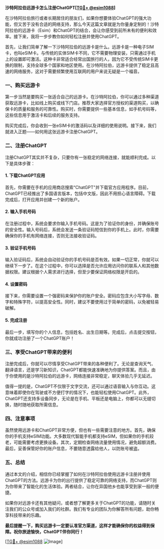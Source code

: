 **沙特阿拉伯远游卡怎么注册ChatGPT[[TG💪+ @esim1088](https://t.me/s/esim1088)]**

在沙特阿拉伯旅行或者长期居住的朋友们，如果你想要体验ChatGPT的强大功能，但又苦于没有合适的网络支持，那么今天这篇文章就是为你量身定制的！沙特阿拉伯的远游卡（Esim）和ChatGPT的结合，会让你感受到前所未有的便利和效率。接下来，我将一步步教你如何轻松注册并使用ChatGPT。

首先，让我们简单了解一下沙特阿拉伯的远游卡是什么。远游卡是一种电子SIM卡，也叫eSIM卡。与传统的实体SIM卡不同，它不需要物理安装，只需通过手机上的设置即可激活。这种卡非常适合经常出国旅行的人，因为它不受传统SIM卡更换的限制，支持全球多个国家和地区使用。在沙特阿拉伯，远游卡提供了稳定且高速的网络服务，这对于需要频繁使用互联网的用户来说无疑是一个福音。

### **一、购买远游卡**

第一步当然是要购买一张适合自己的远游卡。在沙特阿拉伯，你可以通过多种渠道获取远游卡，比如线上购买或线下门店。推荐大家选择官方授权的渠道购买，以确保卡的质量和服务的可靠性。购买时，你需要提供一些基本信息，如手机号码等，这些信息用于激活卡和后续的服务支持。

购买完成后，你会收到一张eSIM卡的激活码以及详细的使用说明。接下来，我们就进入正题——如何用这张远游卡注册ChatGPT。

### **二、注册ChatGPT**

注册ChatGPT其实并不复杂，只要你有一张稳定的网络连接，就能顺利完成。以下是具体步骤：

#### **1. 下载ChatGPT应用**

首先，你需要在手机的应用商店搜索“ChatGPT”并下载官方应用程序。目前，ChatGPT已经推出了多国语言版本，包括中文版，因此不用担心语言障碍。下载完成后，打开应用并创建一个新的账户。

#### **2. 输入手机号码**

在注册过程中，系统会要求你输入手机号码。这是为了验证你的身份，并确保账号的安全性。输入号码后，系统会发送一条验证码短信到你的手机上。此时，你需要确保你的手机有网络连接，否则无法接收验证码。

#### **3. 验证手机号码**

输入验证码后，系统会自动验证你的手机号码是否有效。如果一切正常，你就可以继续下一步了。在这个过程中，你可以选择是否允许应用访问你的联系人和其他数据权限。建议根据个人需求进行选择，但至少要保证网络权限是开启的。

#### **4. 设置密码**

接下来，你需要设置一个强密码来保护你的账户安全。密码应包含大小写字母、数字和特殊字符，以提高安全性。同时，建议不要使用过于简单的密码，以免被轻易破解。

#### **5. 完成注册**

最后一步，填写你的个人信息，包括姓名、出生日期等。完成后，点击提交按钮，你就成功注册了一个ChatGPT账户！

### **三、享受ChatGPT带来的便利**

注册完成后，你就可以尽情享受ChatGPT带来的各种便利了。无论是查询天气、翻译语言，还是学习新知识，ChatGPT都能快速准确地为你提供答案。而且，由于你使用的是沙特阿拉伯的远游卡，网络连接非常稳定，聊天体验几乎无延迟。

值得一提的是，ChatGPT不仅限于文字交流，还可以通过语音输入与你互动。这意味着即使你在驾驶或不方便打字的情况下，也能轻松使用ChatGPT。此外，ChatGPT还支持多设备同步，无论是在手机、平板还是电脑上，你都可以无缝切换，随时随地获取所需信息。

### **四、注意事项**

虽然使用远游卡和ChatGPT非常方便，但也有一些需要注意的地方。首先，确保你的手机支持eSIM功能。大多数现代智能手机都支持eSIM，但如果你的手机较老，可能需要考虑更换设备。其次，定期检查网络流量使用情况，避免超额消费。最后，妥善保管好你的账户信息，不要随意透露给他人，以防账号被盗。

### **五、总结**

通过本文的介绍，相信你已经掌握了如何在沙特阿拉伯使用远游卡注册并使用ChatGPT的方法。远游卡为你的出行提供了稳定可靠的网络支持，而ChatGPT则为你带来了智能化的生活体验。两者结合，让你在异国他乡也能享受到家一般的便捷。

如果你对远游卡还有其他疑问，或者想了解更多关于ChatGPT的功能，请随时关注我们的公众号或加入我们的社群。我们有专业的团队为你解答所有问题，助你畅享科技带来的乐趣。

**最后提醒一下，购买远游卡一定要认准官方渠道，这样才能确保你的权益得到保障。祝你旅途愉快，ChatGPT伴你同行！**

[[TG💪+ @esim1088](https://t.me/s/esim1088) ![Image](https://i.postimg.cc/4NQfJmqS/Snipaste-2025-05-13-00-14-12.png)]